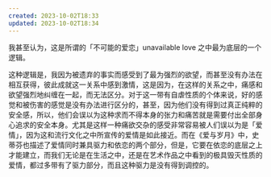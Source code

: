 ```yaml
---
created: 2023-10-02T18:33
updated: 2023-10-02T18:34
---
```

我甚至认为，这是所谓的「不可能的爱恋」unavailable love 之中最为底层的一个逻辑。

这种逻辑是，我因为被遗弃的事实而感受到了最为强烈的欲望，而甚至没有办法在相互获得，彼此成就这一关系中感到激情，这是因为，在这样的关系之中，痛感和欲望强烈地纠缠在一起，而无法区分。对于这一带有自虐性质的个体来说，好的感觉和被伤害的感觉是没有办法进行区分的，甚至，因为他们没有得到过真正纯粹的安全感，所以，他们会误以为这种求而不得本身的张力和痛苦就是需要付出全部身心追求的安全本身。尤其是这样一种痛欲交杂的感受非常容易被人们误以为是「爱情」，因为这和流行文化之中所宣传的爱情是如此接近。而在《爱与岁月》中，史蒂芬也描述了爱情同时兼具驱力和依恋的两个部分，但是，它要在依恋的底层之上才能建立，而我们无论是在生活之中，还是在艺术作品之中看到的极具毁灭性质的爱情，都过多带有了驱力部分，而且这种驱力是没有得到调控的。

